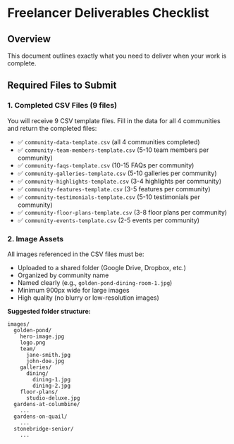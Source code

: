 # Freelancer Deliverables Checklist

## Overview
This document outlines exactly what you need to deliver when your work is complete.

## Required Files to Submit

### 1. Completed CSV Files (9 files)
You will receive 9 CSV template files. Fill in the data for all 4 communities and return the completed files:

- ✅ `community-data-template.csv` (all 4 communities completed)
- ✅ `community-team-members-template.csv` (5-10 team members per community)
- ✅ `community-faqs-template.csv` (10-15 FAQs per community)
- ✅ `community-galleries-template.csv` (5-10 galleries per community)
- ✅ `community-highlights-template.csv` (3-4 highlights per community)
- ✅ `community-features-template.csv` (3-5 features per community)
- ✅ `community-testimonials-template.csv` (5-10 testimonials per community)
- ✅ `community-floor-plans-template.csv` (3-8 floor plans per community)
- ✅ `community-events-template.csv` (2-5 events per community)

### 2. Image Assets
All images referenced in the CSV files must be:
- Uploaded to a shared folder (Google Drive, Dropbox, etc.)
- Organized by community name
- Named clearly (e.g., `golden-pond-dining-room-1.jpg`)
- Minimum 900px wide for large images
- High quality (no blurry or low-resolution images)

**Suggested folder structure:**
```
images/
  golden-pond/
    hero-image.jpg
    logo.png
    team/
      jane-smith.jpg
      john-doe.jpg
    galleries/
      dining/
        dining-1.jpg
        dining-2.jpg
    floor-plans/
      studio-deluxe.jpg
  gardens-at-columbine/
    ...
  gardens-on-quail/
    ...
  stonebridge-senior/
    ...
```